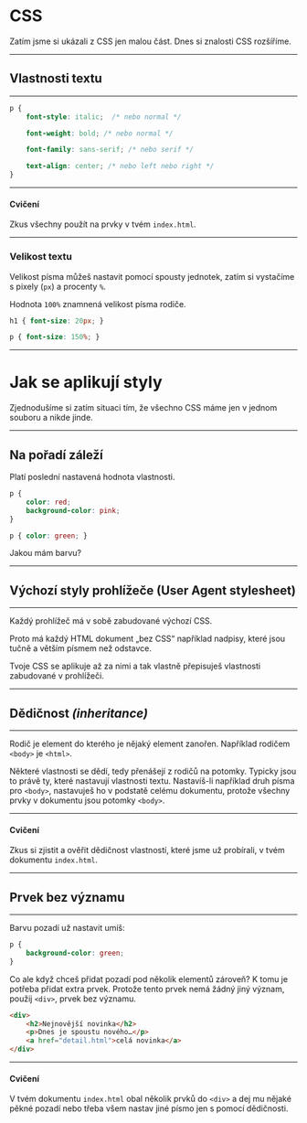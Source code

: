 # CSS

Zatím jsme si ukázali z CSS jen malou část. Dnes si znalosti CSS rozšíříme.

---

## Vlastnosti textu

----

```css
p {
	font-style: italic;  /* nebo normal */

	font-weight: bold; /* nebo normal */

	font-family: sans-serif; /* nebo serif */

	text-align: center; /* nebo left nebo right */
}
```

----
<!-- .slide: data-state="c-slide-task" -->


#### Cvičení

Zkus všechny použít na prvky v tvém `index.html`.

----

### Velikost textu

Velikost písma můžeš nastavit pomocí spousty jednotek, zatím si vystačíme s pixely (`px`) a procenty `%`.

Hodnota `100%` znamnená velikost písma rodiče.

```css
h1 { font-size: 20px; }

p { font-size: 150%; }
```

---

# Jak se aplikují styly

Zjednodušíme si zatím situaci tím, že všechno CSS máme jen v jednom souboru a nikde jinde.

----

## Na pořadí záleží

Platí poslední nastavená hodnota vlastnosti.

```css
p {
	color: red;
	background-color: pink;
}

p { color: green; }
```

<div class="c-example example-overriding">
<p>Jakou mám barvu?</p>
</div>

---

## Výchozí styly prohlížeče (User Agent stylesheet)

----

Každý prohlížeč má v sobě zabudované výchozí CSS.

Proto má každý HTML dokument „bez CSS“ například nadpisy, které jsou tučně a větším písmem než odstavce. 

Tvoje CSS se aplikuje až za nimi a tak vlastně přepisuješ vlastnosti zabudované v prohlížeči.

---

## Dědičnost _(inheritance)_

----

Rodič je element do kterého je nějaký element zanořen. Například rodičem `<body>` je `<html>`.

Některé vlastnosti se dědí, tedy přenášejí z rodičů na potomky. Typicky jsou to právě ty, které nastavují vlastnosti textu. Nastavíš-li například druh písma pro `<body>`, nastavuješ ho v podstatě celému dokumentu, protože všechny prvky v dokumentu jsou potomky `<body>`.
 
----

<!-- .slide: data-state="c-slide-task" -->

#### Cvičení

Zkus si zjistit a ověřit dědičnost vlastností, které jsme už probírali, v tvém dokumentu `index.html`.

---

## Prvek bez významu

----

Barvu pozadí už nastavit umíš: 

```css
p {
    background-color: green;
}
```

Co ale když chceš přidat pozadí pod několik elementů zároveň? K tomu je potřeba přidat extra prvek.
Protože tento prvek nemá žádný jiný význam, použij `<div>`, prvek bez významu.

```html
<div>
    <h2>Nejnovější novinka</h2>
    <p>Dnes je spoustu nového…</p>
    <a href="detail.html">celá novinka</a>
</div>
```
----

<!-- .slide: data-state="c-slide-task" -->

#### Cvičení

V tvém dokumentu `index.html` obal několik prvků do `<div>` a dej mu nějaké pěkné pozadí nebo třeba všem nastav jiné písmo jen s pomocí dědičnosti.

